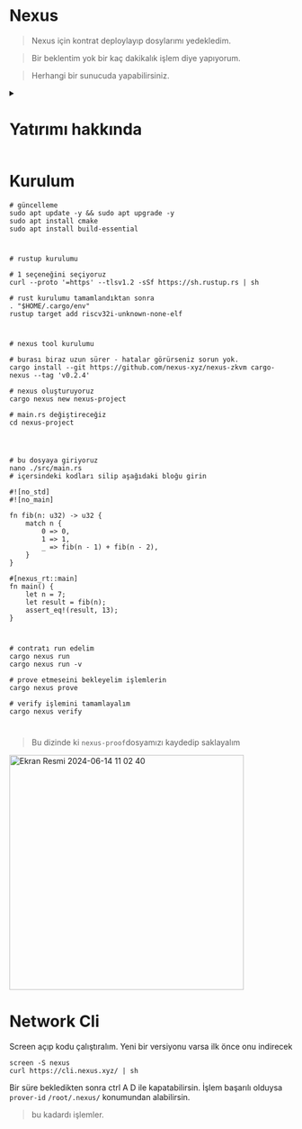 # Nexus

> Nexus için kontrat deploylayıp dosylarımı yedekledim.

> Bir beklentim yok bir kaç dakikalık işlem diye yapıyorum.

> Herhangi bir sunucuda yapabilirsiniz. 

<details>
  <summary> <h1> Yatırımı hakkında </summary> </h1>

![image](https://github.com/ruesandora/Nexus/assets/101149671/9fcbe5d7-d88c-49b8-af65-768132f75176)

</details>

# Kurulum

```console
# güncelleme
sudo apt update -y && sudo apt upgrade -y
sudo apt install cmake
sudo apt install build-essential
```

#

```console
# rustup kurulumu

# 1 seçeneğini seçiyoruz
curl --proto '=https' --tlsv1.2 -sSf https://sh.rustup.rs | sh

# rust kurulumu tamamlandıktan sonra
. "$HOME/.cargo/env"
rustup target add riscv32i-unknown-none-elf
```

#

```console
# nexus tool kurulumu

# burası biraz uzun sürer - hatalar görürseniz sorun yok.
cargo install --git https://github.com/nexus-xyz/nexus-zkvm cargo-nexus --tag 'v0.2.4'

# nexus oluşturuyoruz
cargo nexus new nexus-project

# main.rs değiştireceğiz
cd nexus-project
```

#

```console

# bu dosyaya giriyoruz
nano ./src/main.rs
# içersindeki kodları silip aşağıdaki bloğu girin
```

```console
#![no_std]
#![no_main]

fn fib(n: u32) -> u32 {
    match n {
        0 => 0,
        1 => 1,
        _ => fib(n - 1) + fib(n - 2),
    }
}

#[nexus_rt::main]
fn main() {
    let n = 7;
    let result = fib(n);
    assert_eq!(result, 13);
}
```

#

```console
# contratı run edelim
cargo nexus run
cargo nexus run -v

# prove etmeseini bekleyelim işlemlerin
cargo nexus prove

# verify işlemini tamamlayalım
cargo nexus verify
```

#

> Bu dizinde ki `nexus-proof`dosyamızı kaydedip saklayalım

<img width="417" alt="Ekran Resmi 2024-06-14 11 02 40" src="https://github.com/ruesandora/Nexus/assets/101149671/b6468869-3274-4b05-857d-a82263729585">


# Network Cli
Screen açıp kodu çalıştıralım. Yeni bir versiyonu varsa ilk önce onu indirecek


```console
screen -S nexus
curl https://cli.nexus.xyz/ | sh
```

Bir süre bekledikten sonra ctrl A D ile kapatabilirsin.
İşlem başarılı olduysa ```prover-id```  ```/root/.nexus/``` konumundan alabilirsin.  


> bu kadardı işlemler.
